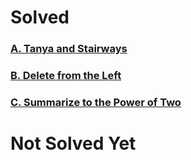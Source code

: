 # Solved

### [A. Tanya and Stairways](http://codeforces.com/contest/1005/problem/A)

### [B. Delete from the Left](http://codeforces.com/contest/1005/problem/B)

### [C. Summarize to the Power of Two](http://codeforces.com/contest/1005/problem/C)

# Not Solved Yet
 